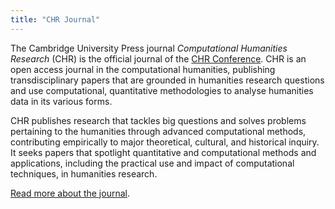 ```yaml
---
title: "CHR Journal"
---
```

The Cambridge University Press journal _Computational Humanities Research_ (CHR) is the official journal of the [CHR Conference](https://2024.computational-humanities-research.org/). CHR is an open access journal in the computational humanities, publishing transdisciplinary papers that are grounded in humanities research questions and use computational, quantitative methodologies to analyse humanities data in its various forms.

CHR publishes research that tackles big questions and solves problems pertaining to the humanities through advanced computational methods, contributing empirically to major theoretical, cultural, and historical inquiry. It seeks papers that spotlight quantitative and computational methods and applications, including the practical use and impact of computational techniques, in humanities research. 

[Read more about the journal](https://www.cambridge.org/core/journals/computational-humanities-research).